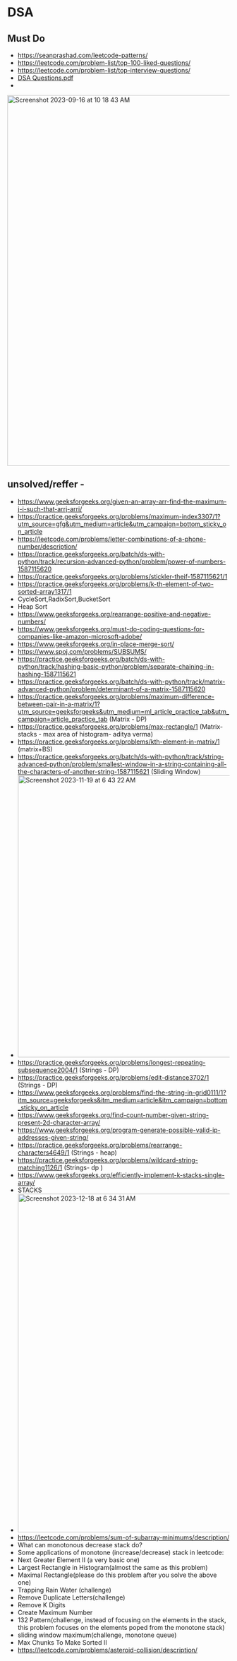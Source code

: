 # DSA
## Must Do
- https://seanprashad.com/leetcode-patterns/
- https://leetcode.com/problem-list/top-100-liked-questions/
- https://leetcode.com/problem-list/top-interview-questions/
- [DSA Questions.pdf](https://github.com/CypherAk007/DSA/files/13225839/DSA.Questions.pdf)
- 
<img width="840" alt="Screenshot 2023-09-16 at 10 18 43 AM" src="https://github.com/CypherAk007/DSA/assets/71595919/4506b953-c757-420b-bee0-94dfa0bf71f8">

## unsolved/reffer - 
- https://www.geeksforgeeks.org/given-an-array-arr-find-the-maximum-j-i-such-that-arrj-arri/
- https://practice.geeksforgeeks.org/problems/maximum-index3307/1?utm_source=gfg&utm_medium=article&utm_campaign=bottom_sticky_on_article
- https://leetcode.com/problems/letter-combinations-of-a-phone-number/description/
- https://practice.geeksforgeeks.org/batch/ds-with-python/track/recursion-advanced-python/problem/power-of-numbers-1587115620
- https://practice.geeksforgeeks.org/problems/stickler-theif-1587115621/1
- https://practice.geeksforgeeks.org/problems/k-th-element-of-two-sorted-array1317/1
- CycleSort,RadixSort,BucketSort
- Heap Sort
- https://www.geeksforgeeks.org/rearrange-positive-and-negative-numbers/
- https://www.geeksforgeeks.org/must-do-coding-questions-for-companies-like-amazon-microsoft-adobe/
- https://www.geeksforgeeks.org/in-place-merge-sort/
- https://www.spoj.com/problems/SUBSUMS/
- https://practice.geeksforgeeks.org/batch/ds-with-python/track/hashing-basic-python/problem/separate-chaining-in-hashing-1587115621
- https://practice.geeksforgeeks.org/batch/ds-with-python/track/matrix-advanced-python/problem/determinant-of-a-matrix-1587115620
- https://practice.geeksforgeeks.org/problems/maximum-difference-between-pair-in-a-matrix/1?utm_source=geeksforgeeks&utm_medium=ml_article_practice_tab&utm_campaign=article_practice_tab (Matrix - DP)
- https://practice.geeksforgeeks.org/problems/max-rectangle/1 (Matrix- stacks - max area of histogram- aditya verma)
- https://practice.geeksforgeeks.org/problems/kth-element-in-matrix/1 (matrix+BS)
- https://practice.geeksforgeeks.org/batch/ds-with-python/track/string-advanced-python/problem/smallest-window-in-a-string-containing-all-the-characters-of-another-string-1587115621 (Sliding Window)
- <img width="639" alt="Screenshot 2023-11-19 at 6 43 22 AM" src="https://github.com/CypherAk007/DSA/assets/71595919/bee2b570-01d5-464b-9d0f-861f8fed2aa6">
- https://practice.geeksforgeeks.org/problems/longest-repeating-subsequence2004/1 (Strings - DP)
- https://practice.geeksforgeeks.org/problems/edit-distance3702/1 (Strings - DP)
- https://www.geeksforgeeks.org/problems/find-the-string-in-grid0111/1?itm_source=geeksforgeeks&itm_medium=article&itm_campaign=bottom_sticky_on_article
- https://www.geeksforgeeks.org/find-count-number-given-string-present-2d-character-array/
- https://www.geeksforgeeks.org/program-generate-possible-valid-ip-addresses-given-string/
- https://practice.geeksforgeeks.org/problems/rearrange-characters4649/1 (Strings - heap)
- https://practice.geeksforgeeks.org/problems/wildcard-string-matching1126/1 (Strings- dp )
- https://www.geeksforgeeks.org/efficiently-implement-k-stacks-single-array/
- STACKS
- <img width="767" alt="Screenshot 2023-12-18 at 6 34 31 AM" src="https://github.com/CypherAk007/DSA/assets/71595919/aec1eb09-6102-4fb9-8be4-fbc30cdc0876">
- https://leetcode.com/problems/sum-of-subarray-minimums/description/
- What can monotonous decrease stack do?
- Some applications of monotone (increase/decrease) stack in leetcode:
- Next Greater Element II (a very basic one)
- Largest Rectangle in Histogram(almost the same as this problem)
- Maximal Rectangle(please do this problem after you solve the above one)
- Trapping Rain Water (challenge)
- Remove Duplicate Letters(challenge)
- Remove K Digits
- Create Maximum Number
- 132 Pattern(challenge, instead of focusing on the elements in the stack, this problem focuses on the elements poped from the monotone stack)
- sliding window maximum(challenge, monotone queue)
- Max Chunks To Make Sorted II
- https://leetcode.com/problems/asteroid-collision/description/
